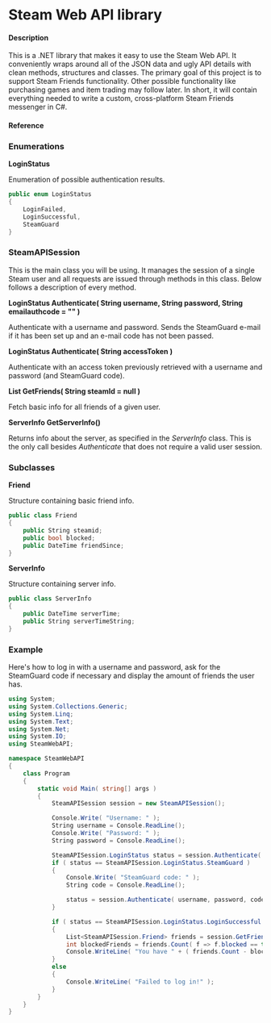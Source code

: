 Steam Web API library
========

#### Description ####

This is a .NET library that makes it easy to use the Steam Web API. It conveniently wraps around all of the JSON data and ugly API details with clean methods, structures and classes.
The primary goal of this project is to support Steam Friends functionality. Other possible functionality like purchasing games and item trading may follow later. In short, it will contain
everything needed to write a custom, cross-platform Steam Friends messenger in C#.

#### Reference ####

### Enumerations ###

**LoginStatus**

Enumeration of possible authentication results.

```c#
public enum LoginStatus
{
	LoginFailed,
	LoginSuccessful,
	SteamGuard
}
```

### SteamAPISession ###

This is the main class you will be using. It manages the session of a single Steam user and all requests are issued through methods in this class.
Below follows a description of every method.

**LoginStatus Authenticate( String username, String password, String emailauthcode = "" )**

Authenticate with a username and password. Sends the SteamGuard e-mail if it has been set up and an e-mail code has not been passed.

**LoginStatus Authenticate( String accessToken )**

Authenticate with an access token previously retrieved with a username and password (and SteamGuard code).

**List<Friend> GetFriends( String steamId = null )**

Fetch basic info for all friends of a given user.

**ServerInfo GetServerInfo()**

Returns info about the server, as specified in the *ServerInfo* class. This is the only call besides *Authenticate* that does not require a valid user session.

### Subclasses ###

**Friend**

Structure containing basic friend info.

```c#
public class Friend
{
    public String steamid;
    public bool blocked;
    public DateTime friendSince;
}
```

**ServerInfo**

Structure containing server info.

```c#
public class ServerInfo
{
    public DateTime serverTime;
    public String serverTimeString;
}
```

### Example ###

Here's how to log in with a username and password, ask for the SteamGuard code if necessary and display the amount of friends the user has.

```c#
using System;
using System.Collections.Generic;
using System.Linq;
using System.Text;
using System.Net;
using System.IO;
using SteamWebAPI;

namespace SteamWebAPI
{
    class Program
    {
        static void Main( string[] args )
        {
            SteamAPISession session = new SteamAPISession();

            Console.Write( "Username: " );
            String username = Console.ReadLine();
            Console.Write( "Password: " );
            String password = Console.ReadLine();

            SteamAPISession.LoginStatus status = session.Authenticate( username, password );
            if ( status == SteamAPISession.LoginStatus.SteamGuard )
            {
                Console.Write( "SteamGuard code: " );
                String code = Console.ReadLine();

                status = session.Authenticate( username, password, code );
            }

            if ( status == SteamAPISession.LoginStatus.LoginSuccessful )
            {
                List<SteamAPISession.Friend> friends = session.GetFriends();
                int blockedFriends = friends.Count( f => f.blocked == true );
                Console.WriteLine( "You have " + ( friends.Count - blockedFriends ) + " friends and " + blockedFriends + " fiends!" );
            }
            else
            {
                Console.WriteLine( "Failed to log in!" );
            }
        }
    }
}
```